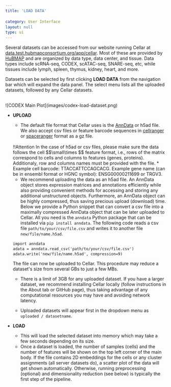 ```yaml
---
title: 'LOAD DATA'

category: User Interface
layout: null
type: ui
---
```

Several datasets can be accessed from our website running Cellar at
[data.test.hubmapconsortium.org/app/cellar](https://data.test.hubmapconsortium.org/app/cellar).
Most of these are provided by [HuBMAP](https://hubmapconsortium.org/) and are
organized by data type, data center, and tissue. Data types include scRNA-seq,
CODEX, scATAC-seq, SNARE-seq, etc, while tissues include lymph, spleen, thymus,
kidney, heart, and more.

Datasets can be selected by first clicking **<span class='mbutton'>LOAD DATA</span>**
from the navigation bar which will expand the data panel. The select menu
lists all the uploaded datasets, followed by any Cellar datasets.

<br>
![CODEX Main Plot](images/codex-load-dataset.png)
<br>


* **<span class='mbutton'>UPLOAD</span>**
    * The default file format that Cellar uses is the
    [AnnData](https://anndata.readthedocs.io/en/latest/) or
    <span class='extension'>h5ad</span> file. We also accept
    <span class='extension'>csv</span> files or feature barcode sequences in
    [cellranger](https://support.10xgenomics.com/single-cell-gene-expression/software/pipelines/latest/output/matrices) or
    [spaceranger](https://support.10xgenomics.com/spatial-gene-expression/software/pipelines/latest/output/matrices)
    format as a <span class='extension'>gz</span> file.
    <br>
    <span class="warn">!!<span class="tooltip">Attention</span></span> In the case of
    <span class='extension'>h5ad</span> or <span class='extension'>csv</span> files,
    please make sure the data follows the cell $$\small\times $$ feature format,
    i.e., rows of the matrix correspond to cells and columns to features (genes, proteins).
    Additionaly, row and columns names must be provided with the file.
        * Example cell barcode: <span class='keyword'>TTACCATTCCAGCACG</span>. Example gene name (can be in ensembl format or HGNC symbol):
        <span class='keyword'>ENSG00000211699</span> or <span class='keyword'>TRGV3</span>.

    * We recommend uploading the data as an <span class='extension'>h5ad</span> file.
    An AnnData object stores expression matrices and annotations efficiently while also providing convenient methods for accessing
    and storing any additional unstructured objects. Furthermore, an AnnData object can be highly compressed, thus saving precious upload (download) time.
    Below we provide a Python snippet that can convert a <span class='extension'>csv</span> file into a maximally compressed AnnData object that
    can be later uploaded to Cellar. All you need is the `anndata` Python package that can be installed via `pip install anndata`. The following code
    reads a csv file `path/to/your/csv/file.csv` and writes it to another file `new/file/name.h5ad`.
    ```
    import anndata
    adata = anndata.read_csv('path/to/your/csv/file.csv')
    adata.write('new/file/name.h5ad', compression=9)
    ```
    The file can now be uploaded to Cellar. This procedure may reduce a dataset's size from several GBs to just a few MBs.

    * There is a limit of 3GB for any uploaded dataset. If you have a larger dataset,
    we recommend installing Cellar locally (follow instructions in the About tab or GitHub page),
    thus taking advantage of any computational resources you may have and avoiding network latency.

    * Uploaded datasets will appear first in the dropdown menu as `uploaded / datasetname`.

* **<span class='mbutton'>LOAD</span>**
    * This will load the selected dataset into memory which may
    take a few seconds depending on its size.
    * Once a dataset is loaded, the number of samples (cells) and the number of
    features will be shown on the top left corner of the main body.
    If the file contains 2D embeddings for the cells or any cluster
    assignments (all server datasets do), a scatter plot of the data
    will get shown automatically.
    Otherwise, running preprocessing (optional) and dimensionality reduction (see below)
    is typically the first step of the pipeline.
